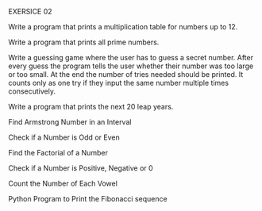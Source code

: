 EXERSICE 02

Write a program that prints a multiplication table for numbers up to 12.

Write a program that prints all prime numbers.

Write a guessing game where the user has to guess a secret number. After every guess the program tells the user whether their number was too large or too small. At the end the number of tries needed should be printed. It counts only as one try if they input the same number multiple times consecutively.

Write a program that prints the next 20 leap years.

Find Armstrong Number in an Interval

Check if a Number is Odd or Even

Find the Factorial of a Number

Check if a Number is Positive, Negative or 0

Count the Number of Each Vowel

Python Program to Print the Fibonacci sequence

